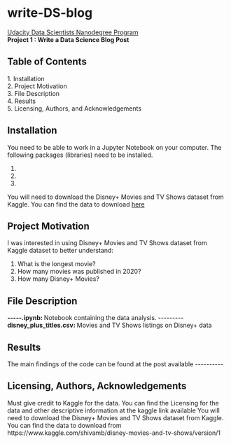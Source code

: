 # write-DS-blog


[Udacity Data Scientists Nanodegree Program](https://www.udacity.com/course/data-scientist-nanodegree--nd025)
<br> <b> Project 1 : Write a Data Science Blog Post </b>

<h2> Table of Contents </h2> 
1. Installation   <br>
2. Project Motivation <br>
3. File Description <br> 
4. Results <br> 
5. Licensing, Authors, and Acknowledgements <br>

<h2> Installation </h2> 

You need to be able to work in a Jupyter Notebook on your computer. The following packages (libraries) need to be installed. 

1.
2.
3.

You will need to download the Disney+ Movies and TV Shows dataset from Kaggle. You can find the data to download [here](https://www.kaggle.com/shivamb/disney-movies-and-tv-shows/version/1)

<h2> Project Motivation </h2> 
I was interested in using Disney+ Movies and TV Shows dataset from Kaggle dataset to better understand: <br>

1. What is the longest movie?
2. How many movies was published in 2020?
3. How many Disney+ Movies?

<h2> File Description </h2> 
<b>  -----.ipynb: </b> Notebook containing the data analysis.   ---------    <br>
<b> disney_plus_titles.csv: </b>  Movies and TV Shows listings on Disney+ data <br> 
  
<h2> Results </h2> 
The main findings of the code can be found at the post available  ----------

<h2> Licensing, Authors, Acknowledgements </h2>
Must give credit to Kaggle for the data. You can find the Licensing for the data and other descriptive information at the kaggle link available 
You will need to download the Disney+ Movies and TV Shows dataset from Kaggle. You can find the data to download from https://www.kaggle.com/shivamb/disney-movies-and-tv-shows/version/1 
